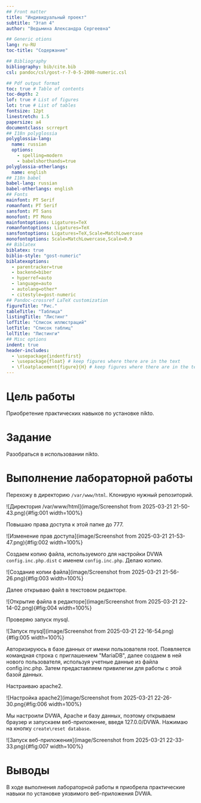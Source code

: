 ```yaml
---
## Front matter
title: "Индивидуальный проект"
subtitle: "Этап 4"
author: "Ведьмина Александра Сергеевна"

## Generic otions
lang: ru-RU
toc-title: "Содержание"

## Bibliography
bibliography: bib/cite.bib
csl: pandoc/csl/gost-r-7-0-5-2008-numeric.csl

## Pdf output format
toc: true # Table of contents
toc-depth: 2
lof: true # List of figures
lot: true # List of tables
fontsize: 12pt
linestretch: 1.5
papersize: a4
documentclass: scrreprt
## I18n polyglossia
polyglossia-lang:
  name: russian
  options:
	- spelling=modern
	- babelshorthands=true
polyglossia-otherlangs:
  name: english
## I18n babel
babel-lang: russian
babel-otherlangs: english
## Fonts
mainfont: PT Serif
romanfont: PT Serif
sansfont: PT Sans
monofont: PT Mono
mainfontoptions: Ligatures=TeX
romanfontoptions: Ligatures=TeX
sansfontoptions: Ligatures=TeX,Scale=MatchLowercase
monofontoptions: Scale=MatchLowercase,Scale=0.9
## Biblatex
biblatex: true
biblio-style: "gost-numeric"
biblatexoptions:
  - parentracker=true
  - backend=biber
  - hyperref=auto
  - language=auto
  - autolang=other*
  - citestyle=gost-numeric
## Pandoc-crossref LaTeX customization
figureTitle: "Рис."
tableTitle: "Таблица"
listingTitle: "Листинг"
lofTitle: "Список иллюстраций"
lotTitle: "Список таблиц"
lolTitle: "Листинги"
## Misc options
indent: true
header-includes:
  - \usepackage{indentfirst}
  - \usepackage{float} # keep figures where there are in the text
  - \floatplacement{figure}{H} # keep figures where there are in the text
---
```


# Цель работы

Приобретение практических навыков по установке nikto.

# Задание

Разобраться в использовании nikto.

# Выполнение лабораторной работы

Перехожу в директорию `/var/www/html`. Клонирую нужный репозиторий.

![Директория /var/www/html](image/Screenshot from 2025-03-21 21-50-43.png){#fig:001 width=100%}

Повышаю права доступа к этой папке до 777.

![Изменение прав доступа](image/Screenshot from 2025-03-21 21-53-47.png){#fig:002 width=100%}

Создаем копию файла, используемого для настройки DVWA `config.inc.php.dist` с именем `config.inc.php`. Делаю копию.

![Создание копии файла](image/Screenshot from 2025-03-21 21-56-26.png){#fig:003 width=100%}

Далее открываю файл в текстовом редакторе.

![Открытие файла в редакторе](image/Screenshot from 2025-03-21 22-14-02.png){#fig:004 width=100%}

Проверяю запуск mysql.

![Запуск mysql](image/Screenshot from 2025-03-21 22-16-54.png){#fig:005 width=100%}

Авторизируюсь в базе данных от имени пользователя root. Появляется командная строка с приглашением "MariaDB", далее создаем в ней нового пользователя, используя учетные данные из файла config.inc.php. Затем предаставляем привилегии для работы с этой базой данных.


Настраиваю apache2.

![Настройка apache2](image/Screenshot from 2025-03-21 22-26-30.png{#fig:006 width=100%}

Мы настроили DVWA, Apache и базу данных, поэтому открываем браузер и запускаем веб-приложение, введя 127.0.0/DVWA. Нажимаю на кнопку `create\reset database`.

![Запуск веб-приложения](image/Screenshot from 2025-03-21 22-33-33.png){#fig:007 width=100%}

# Выводы

В ходе выполнения лабораторной работы я приобрела практические навыки по установке уязвимого веб-приложения DVWA.

